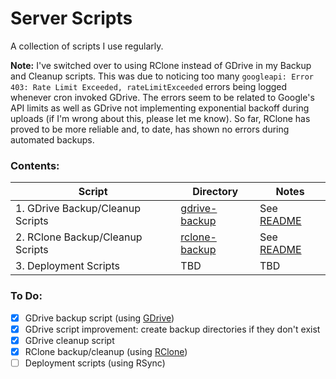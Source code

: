 # Server Scripts

A collection of scripts I use regularly.

**Note:** I've switched over to using RClone instead of GDrive in my Backup and Cleanup scripts. This was due to noticing too many `googleapi: Error 403: Rate Limit Exceeded, rateLimitExceeded` errors being logged whenever cron invoked GDrive. The errors seem to be related to Google's API limits as well as GDrive not implementing exponential backoff during uploads (if I'm wrong about this, please let me know). So far, RClone has proved to be more reliable and, to date, has shown no errors during automated backups.

### Contents:

| Script 							| Directory				| Notes 			|
|-----------------------------------|-----------------------|-------------------|
| 1. GDrive Backup/Cleanup Scripts 	| [gdrive-backup][1] 	| See [README][2] 	|
| 2. RClone Backup/Cleanup Scripts 	| [rclone-backup][3] 	| See [README][4] 	|
| 3. Deployment Scripts 			| TBD 					| TBD 				|

### To Do:
- [X] GDrive backup script (using [GDrive][5])
- [X] GDrive script improvement: create backup directories if they don't exist
- [X] GDrive cleanup script
- [X] RClone backup/cleanup (using [RClone][6])
- [ ] Deployment scripts (using RSync)

[1]: gdrive-backup/
[2]: gdrive-backup/README.md
[3]: rclone-backup/
[4]: rclone-backup/README.md
[5]: https://github.com/prasmussen/gdrive
[6]: https://github.com/ncw/rclone/